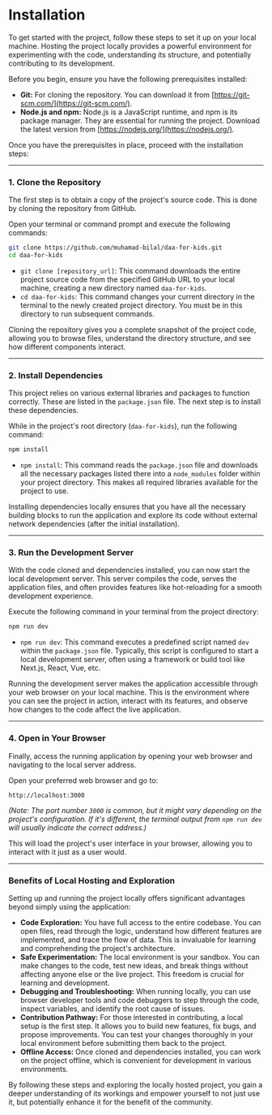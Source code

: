 # Installation

To get started with the project, follow these steps to set it up on your local machine. Hosting the project locally provides a powerful environment for experimenting with the code, understanding its structure, and potentially contributing to its development.

Before you begin, ensure you have the following prerequisites installed:

* **Git:** For cloning the repository. You can download it from [https://git-scm.com/](https://git-scm.com/).
* **Node.js and npm:** Node.js is a JavaScript runtime, and npm is its package manager. They are essential for running the project. Download the latest version from [https://nodejs.org/](https://nodejs.org/).

Once you have the prerequisites in place, proceed with the installation steps:

---

### 1. Clone the Repository

The first step is to obtain a copy of the project's source code. This is done by cloning the repository from GitHub.

Open your terminal or command prompt and execute the following commands:

```bash
git clone https://github.com/muhamad-bilal/daa-for-kids.git
cd daa-for-kids
```

* `git clone [repository_url]`: This command downloads the entire project source code from the specified GitHub URL to your local machine, creating a new directory named `daa-for-kids`.
* `cd daa-for-kids`: This command changes your current directory in the terminal to the newly created project directory. You must be in this directory to run subsequent commands.

Cloning the repository gives you a complete snapshot of the project code, allowing you to browse files, understand the directory structure, and see how different components interact.

---

### 2. Install Dependencies

This project relies on various external libraries and packages to function correctly. These are listed in the `package.json` file. The next step is to install these dependencies.

While in the project's root directory (`daa-for-kids`), run the following command:

```bash
npm install
```

* `npm install`: This command reads the `package.json` file and downloads all the necessary packages listed there into a `node_modules` folder within your project directory. This makes all required libraries available for the project to use.

Installing dependencies locally ensures that you have all the necessary building blocks to run the application and explore its code without external network dependencies (after the initial installation).

---

### 3. Run the Development Server

With the code cloned and dependencies installed, you can now start the local development server. This server compiles the code, serves the application files, and often provides features like hot-reloading for a smooth development experience.

Execute the following command in your terminal from the project directory:

```bash
npm run dev
```

* `npm run dev`: This command executes a predefined script named `dev` within the `package.json` file. Typically, this script is configured to start a local development server, often using a framework or build tool like Next.js, React, Vue, etc.

Running the development server makes the application accessible through your web browser on your local machine. This is the environment where you can see the project in action, interact with its features, and observe how changes to the code affect the live application.

---

### 4. Open in Your Browser

Finally, access the running application by opening your web browser and navigating to the local server address.

Open your preferred web browser and go to:

```
http://localhost:3000
```

*(Note: The port number `3000` is common, but it might vary depending on the project's configuration. If it's different, the terminal output from `npm run dev` will usually indicate the correct address.)*

This will load the project's user interface in your browser, allowing you to interact with it just as a user would.

---

### Benefits of Local Hosting and Exploration

Setting up and running the project locally offers significant advantages beyond simply using the application:

* **Code Exploration:** You have full access to the entire codebase. You can open files, read through the logic, understand how different features are implemented, and trace the flow of data. This is invaluable for learning and comprehending the project's architecture.
* **Safe Experimentation:** The local environment is your sandbox. You can make changes to the code, test new ideas, and break things without affecting anyone else or the live project. This freedom is crucial for learning and development.
* **Debugging and Troubleshooting:** When running locally, you can use browser developer tools and code debuggers to step through the code, inspect variables, and identify the root cause of issues.
* **Contribution Pathway:** For those interested in contributing, a local setup is the first step. It allows you to build new features, fix bugs, and propose improvements. You can test your changes thoroughly in your local environment before submitting them back to the project.
* **Offline Access:** Once cloned and dependencies installed, you can work on the project offline, which is convenient for development in various environments.

By following these steps and exploring the locally hosted project, you gain a deeper understanding of its workings and empower yourself to not just use it, but potentially enhance it for the benefit of the community.